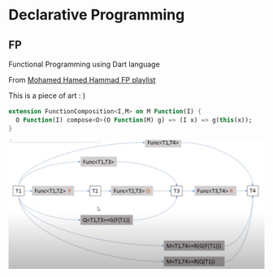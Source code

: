 # Declarative Programming

## FP

Functional Programming using Dart language

From [Mohamed Hamed Hammad FP playlist](https://www.youtube.com/playlist?list=PLpbZuj8hP-I6F-Zj1Ay8nQ1rMnmFnlK2f)

This is a piece of art : )

```dart
extension FunctionComposition<I,M> on M Function(I) {
  O Function(I) compose<O>(O Function(M) g) => (I x) => g(this(x));
}
```
<img src="./fp5/function_composition_diagram_2.png">
